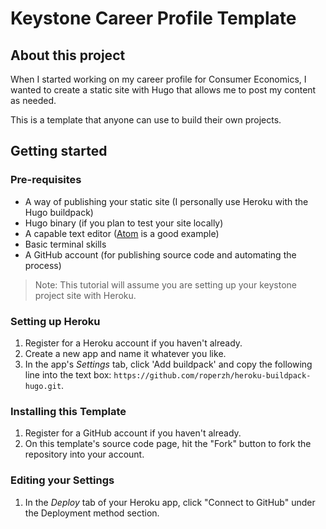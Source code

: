 # Keystone Career Profile Template

## About this project
When I started working on my career profile for Consumer Economics, I wanted to create a static site with Hugo that allows me to post my content as needed.

This is a template that anyone can use to build their own projects.

## Getting started
### Pre-requisites

* A way of publishing your static site (I personally use Heroku with the Hugo buildpack)
* Hugo binary (if you plan to test your site locally)
* A capable text editor ([Atom](http://atom.io) is a good example)
* Basic terminal skills
* A GitHub account (for publishing source code and automating the process)


> Note: This tutorial will assume you are setting up your keystone project site with Heroku.


### Setting up Heroku
1. Register for a Heroku account if you haven't already.
2. Create a new app and name it whatever you like.
3. In the app's *Settings* tab, click 'Add buildpack' and copy the following line into the text box: `https://github.com/roperzh/heroku-buildpack-hugo.git`.

### Installing this Template
1. Register for a GitHub account if you haven't already.
2. On this template's source code page, hit the "Fork" button to fork the repository into your account.

### Editing your Settings
1. In the *Deploy* tab of your Heroku app, click "Connect to GitHub" under the Deployment method section.
